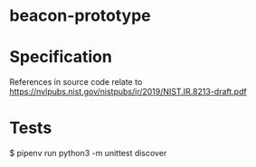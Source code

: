 # beacon-prototype

# Specification

References in source code relate to https://nvlpubs.nist.gov/nistpubs/ir/2019/NIST.IR.8213-draft.pdf

# Tests

$ pipenv run python3 -m unittest discover
